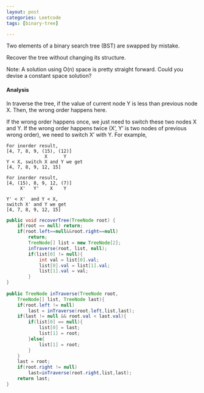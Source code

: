 ```yaml
---
layout: post
categories: Leetcode
tags: [binary-tree]

---
```


Two elements of a binary search tree (BST) are swapped by mistake.

Recover the tree without changing its structure.

Note: A solution using O(n) space is pretty straight forward. Could you devise a constant space solution?

#### Analysis

In traverse the tree, if the value of current node Y is less than previous node X. Then, the wrong order happens here.

If the wrong order happens once, we just need to switch these two nodes X and Y.
If the wrong order happens twice (X’, Y’ is two nodes of previous wrong order), we need to switch X’ with Y.
For example,

```
For inorder result,
[4, 7, 8, 9, (15), (12)]
              X      Y
Y < X, switch X and Y we get
[4, 7, 8, 9, 12, 15]

For inorder result,
[4, (15), 8, 9, 12, (7)]
     X'   Y'    X    Y 

Y' < X'  and Y < X,
switch X' and Y we get
[4, 7, 8, 9, 12, 15]
```

```java
public void recoverTree(TreeNode root) {
    if(root == null) return;
    if(root.left==null&&root.right==null) 
        return;
        TreeNode[] list = new TreeNode[2];
        inTraverse(root, list, null);
        if(list[0] != null){
            int val = list[0].val;
            list[0].val = list[1].val;
            list[1].val = val;
        }
}
    
public TreeNode inTraverse(TreeNode root, 
    TreeNode[] list, TreeNode last){
    if(root.left != null) 
        last = inTraverse(root.left,list,last);
    if(last != null && root.val < last.val){
        if(list[0] == null){
            list[0] = last;
            list[1] = root;
        }else{
            list[1] = root;
        }
    }
    last = root;
    if(root.right != null) 
        last=inTraverse(root.right,list,last);
    return last;
}
```
